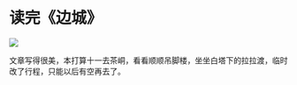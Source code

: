 # 读完《边城》


![](http://pic.yupoo.com/leninlee/E9VMRoII/medish.jpg)

文章写得很美，本打算十一去茶峒，看看顺顺吊脚楼，坐坐白塔下的拉拉渡，临时改了行程，只能以后有空再去了。

